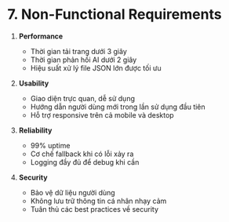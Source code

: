 # 7. Non-Functional Requirements

1. **Performance**
   - Thời gian tải trang dưới 3 giây
   - Thời gian phản hồi AI dưới 2 giây
   - Hiệu suất xử lý file JSON lớn được tối ưu

2. **Usability**
   - Giao diện trực quan, dễ sử dụng
   - Hướng dẫn người dùng mới trong lần sử dụng đầu tiên
   - Hỗ trợ responsive trên cả mobile và desktop

3. **Reliability**
   - 99% uptime
   - Cơ chế fallback khi có lỗi xảy ra
   - Logging đầy đủ để debug khi cần

4. **Security**
   - Bảo vệ dữ liệu người dùng
   - Không lưu trữ thông tin cá nhân nhạy cảm
   - Tuân thủ các best practices về security
